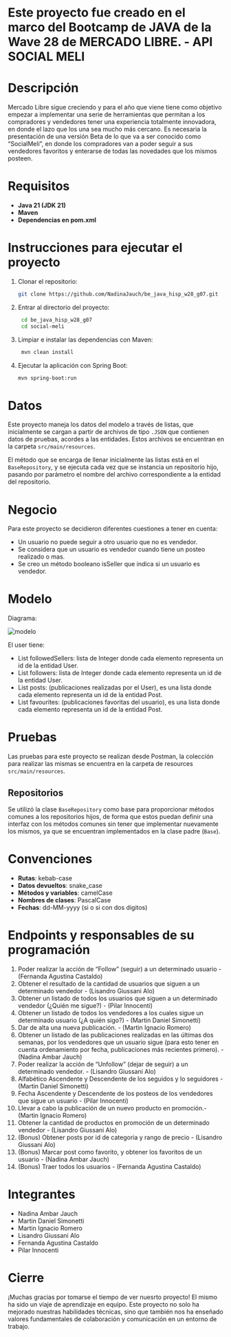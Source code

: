 # Este proyecto fue creado en el marco del Bootcamp de JAVA de la Wave 28 de MERCADO LIBRE. - API SOCIAL MELI 

# Descripción
  
Mercado Libre sigue creciendo y para el año que viene  tiene como objetivo empezar a implementar una serie de herramientas que permitan a los compradores y vendedores tener una experiencia totalmente innovadora, en donde el lazo que los una sea mucho más cercano. Es necesaria la presentación de una versión Beta de lo que va a ser conocido como “SocialMeli”, en donde los compradores van a poder seguir a sus vendedores favoritos y enterarse de todas las novedades que los mismos posteen.

# Requisitos

- **Java 21 (JDK 21)**
- **Maven**
- **Dependencias en pom.xml** 

# Instrucciones para ejecutar el proyecto

1. Clonar el repositorio:
   ```bash
   git clone https://github.com/NadinaJauch/be_java_hisp_w28_g07.git
2. Entrar al directorio del proyecto:
   ```bash
    cd be_java_hisp_w28_g07
    cd social-meli
3. Limpiar e instalar las dependencias con Maven:
   ```bash
    mvn clean install
4. Ejecutar la aplicación con Spring Boot:
   ```bash
   mvn spring-boot:run

# Datos

Este proyecto maneja los datos del modelo a través de listas, que inicialmente se cargan a partir de archivos de tipo `.JSON` que contienen datos de pruebas, acordes a las entidades. Estos archivos se encuentran en la carpeta `src/main/resources`.

El método que se encarga de llenar inicialmente las listas está en el `BaseRepository`, y se ejecuta cada vez que se instancia un repositorio hijo, pasando por parámetro el nombre del archivo correspondiente a la entidad del repositorio.

# Negocio

Para este proyecto se decidieron diferentes cuestiones a tener en cuenta: 

- Un usuario no puede seguir a otro usuario que no es vendedor.
- Se considera que un usuario es vendedor cuando tiene un posteo realizado o mas.
- Se creo un método booleano isSeller que indica si un usuario es vendedor.

# Modelo 

Diagrama:

![modelo](https://github.com/NadinaJauch/be_java_hisp_w28_g07/blob/dev/social-meli/src/main/resources/social-meli-model.png)

El user tiene:
- List<Integer> followedSellers: lista de Integer donde cada elemento representa un id de la entidad User.
- List<Integer> followers: lista de Integer donde cada elemento representa un id de la entidad User.
- List<Integer> posts: (publicaciones realizadas por el User), es una lista donde cada elemento representa un id de la entidad Post.
- List<Integer> favourites: (publicaciones favoritas del usuario), es una lista donde cada elemento representa un id de la entidad Post.

# Pruebas 

Las pruebas para este proyecto se realizan desde Postman, la colección para realizar las mismas se encuentra en la carpeta de resources `src/main/resources`. 

## Repositorios

Se utilizó la clase `BaseRepository` como base para proporcionar métodos comunes a los repositorios hijos, de forma que estos puedan definir una interfaz con los métodos comunes sin tener que implementar nuevamente los mismos, ya que se encuentran implementados en la clase padre (`Base`).

# Convenciones

- **Rutas**: kebab-case
- **Datos devueltos**: snake_case
- **Métodos y variables**: camelCase
- **Nombres de clases**: PascalCase
- **Fechas**: dd-MM-yyyy (si o si con dos digitos)

# Endpoints y responsables de su programación 

1. Poder realizar la acción de “Follow” (seguir) a un determinado usuario - (Fernanda Agustina Castaldo)
2. Obtener el resultado de la cantidad de usuarios que siguen a un determinado vendedor - (Lisandro Giussani Alo)
3. Obtener un listado de todos los usuarios que siguen a un determinado vendedor (¿Quién me sigue?) - (Pilar Innocenti)
4. Obtener un listado de todos los vendedores a los cuales sigue un determinado usuario (¿A quién sigo?) - (Martin Daniel Simonetti)
5. Dar de alta una nueva publicación. - (Martin Ignacio Romero)
6. Obtener un listado de las publicaciones realizadas en las últimas dos semanas, por los vendedores que un usuario sigue (para esto tener en cuenta      ordenamiento por fecha, publicaciones más recientes primero). - (Nadina Ambar Jauch)
7. Poder realizar la acción de “Unfollow” (dejar de seguir) a un determinado vendedor. - (Lisandro Giussani Alo)
8. Alfabético Ascendente y Descendente de los seguidos y lo seguidores - (Martin Daniel Simonetti)
9. Fecha Ascendente y Descendente de los posteos de los vendedores que sigue un usuario - (Pilar Innocenti)
10. Llevar a cabo la publicación de un nuevo producto en promoción.- (Martin Ignacio Romero)
11. Obtener la cantidad de productos en promoción de un determinado vendedor - (Lisandro Giussani Alo)
12. (Bonus) Obtener posts por id de categoria y rango de precio - (Lisandro Giussani Alo)
13. (Bonus) Marcar post como favorito, y obtener los favoritos de un usuario - (Nadina Ambar Jauch)
14. (Bonus) Traer todos los usuarios - (Fernanda Agustina Castaldo) 

# Integrantes 

- Nadina Ambar Jauch 
- Martin Daniel Simonetti
- Martin Ignacio Romero
- Lisandro Giussani Alo
- Fernanda Agustina Castaldo
- Pilar Innocenti

# Cierre 

¡Muchas gracias por tomarse el tiempo de ver nuesrto proyecto!  El mismo ha sido un viaje de aprendizaje en equipo. Este proyecto no solo ha mejorado nuestras habilidades técnicas, sino que también nos ha enseñado valores fundamentales de colaboración y comunicación en un entorno de trabajo.
